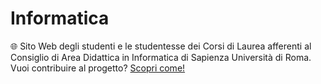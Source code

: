 # Informatica 

🌐 Sito Web degli studenti e le studentesse dei Corsi di Laurea afferenti al Consiglio di Area Didattica in Informatica di Sapienza Università di Roma. Vuoi contribuire al progetto? [Scopri come!](it/contribuire/come-contribuire)
